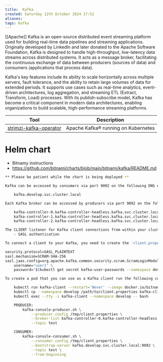 ```yaml
---
title:  Kafka
created: Saturday 12th October 2024 17:52
aliases: 
tags: Kafka
---
```

[[Apache]] Kafka is an open-source distributed event streaming platform used for building real-time data pipelines and streaming applications. Originally developed by LinkedIn and later donated to the Apache Software Foundation, Kafka is designed to handle high-throughput, low-latency data streams across distributed systems. It acts as a message broker, facilitating the continuous exchange of data between producers (sources of data) and consumers (applications that process data).

Kafka's key features include its ability to scale horizontally across multiple servers, fault tolerance, and the ability to retain large volumes of data for extended periods. It supports use cases such as real-time analytics, event-driven architectures, log aggregation, and streaming ETL (Extract, Transform, Load) processes. With its publish-subscribe model, Kafka has become a critical component in modern data architectures, enabling organizations to build scalable, high-performance streaming platforms.

| Tool                                                                        | Description                         |
| --------------------------------------------------------------------------- | ----------------------------------- |
| [strimzi-kafka-operator](https://github.com/strimzi/strimzi-kafka-operator) | Apache Kafka® running on Kubernetes |
# Helm chart

- Bitnamy instructions
- https://github.com/bitnami/charts/blob/main/bitnami/kafka/README.md

```bash
** Please be patient while the chart is being deployed **

Kafka can be accessed by consumers via port 9092 on the following DNS name from within your cluster:

    kafka.develop.svc.cluster.local

Each Kafka broker can be accessed by producers via port 9092 on the following DNS name(s) from within your cluster:

    kafka-controller-0.kafka-controller-headless.kafka.svc.cluster.local:9092
    kafka-controller-1.kafka-controller-headless.kafka.svc.cluster.local:9092
    kafka-controller-2.kafka-controller-headless.kafka.svc.cluster.local:9092

The CLIENT listener for Kafka client connections from within your cluster have been configured with the following security settings:
    - SASL authentication

To connect a client to your Kafka, you need to create the 'client.properties' configuration files with the content below:

security.protocol=SASL_PLAINTEXT
sasl.mechanism=SCRAM-SHA-256
sasl.jaas.config=org.apache.kafka.common.security.scram.ScramLoginModule required \
    username="user1" \
    password="$(kubectl get secret kafka-user-passwords --namespace develop -o jsonpath='{.data.client-passwords}' | base64 -d | cut -d , -f 1)";

To create a pod that you can use as a Kafka client run the following commands:

    kubectl run kafka-client --restart='Never' --image docker.io/bitnami/kafka:3.6.0-debian-11-r2 --namespace develop --command -- sleep infinity
    kubectl cp --namespace develop /path/to/client.properties kafka-client:/tmp/client.properties
    kubectl exec --tty -i kafka-client --namespace develop -- bash

    PRODUCER:
        kafka-console-producer.sh \
            --producer.config /tmp/client.properties \
            --broker-list kafka-controller-0.kafka-controller-headless.develop.svc.cluster.local:9092,kafka-controller-1.kafka-controller-headless.develop.svc.cluster.local:9092,kafka-controller-2.kafka-controller-headless.develop.svc.cluster.local:9092 \
            --topic test

    CONSUMER:
        kafka-console-consumer.sh \
            --consumer.config /tmp/client.properties \
            --bootstrap-server kafka.develop.svc.cluster.local:9092 \
            --topic test \
            --from-beginning
```